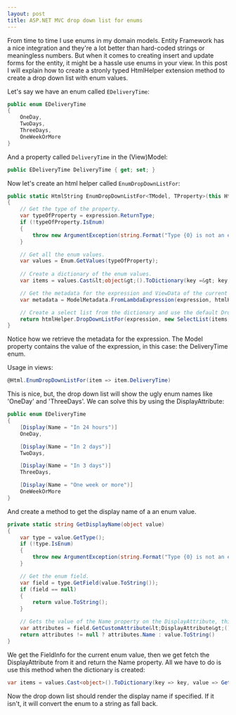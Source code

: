 ```yaml
---
layout: post
title: ASP.NET MVC drop down list for enums
---
```


From time to time I use enums in my domain models. Entity Framework has a nice integration and they're a lot better than hard-coded strings or meaningless numbers. But when it comes to creating insert and update forms for the entity, it might be a hassle use enums in your view. In this post I will explain how to create a stronly typed HtmlHelper extension method to create a drop down list with enum values.


Let's say we have an enum called `EDeliveryTime`:

```csharp
public enum EDeliveryTime
{
    OneDay,
    TwoDays,
    ThreeDays,
    OneWeekOrMore
}
```

And a property called `DeliveryTime` in the (View)Model:

```csharp
public EDeliveryTime DeliveryTime { get; set; }
```

Now let's create an html helper called `EnumDropDownListFor`:

```csharp
public static HtmlString EnumDropDownListFor<TModel, TProperty>(this HtmlHelper<TModel> htmlHelper, Expression<Func<TModel, TProperty>> expression)
{
    // Get the type of the property.
    var typeOfProperty = expression.ReturnType;
    if (!typeOfProperty.IsEnum)
    {
        throw new ArgumentException(string.Format("Type {0} is not an enum", typeOfProperty));
    }

    // Get all the enum values.
    var values = Enum.GetValues(typeOfProperty);
 
    // Create a dictionary of the enum values.
    var items = values.Cast&lt;object&gt;().ToDictionary(key =&gt; key, value =&gt; value.ToString()));

    // Get the metadata for the expression and ViewData of the current view.
    var metadata = ModelMetadata.FromLambdaExpression(expression, htmlHelper.ViewData);

    // Create a select list from the dictionary and use the default DropDownListFor method to create a drop down list.
    return htmlHelper.DropDownListFor(expression, new SelectList(items, "Key", "Value", metadata.Model));
}
```

Notice how we retrieve the metadata for the expression. The Model property contains the value of the expression, in this case: the DeliveryTime enum.

Usage in views:

```csharp
@Html.EnumDropDownListFor(item => item.DeliveryTime)
```

This is nice, but, the drop down list will show the ugly enum names like 'OneDay' and 'ThreeDays'. We can solve this by using the DisplayAttribute:

```csharp
public enum EDeliveryTime
{
    [Display(Name = "In 24 hours")]
    OneDay,

    [Display(Name = "In 2 days")]
    TwoDays,

    [Display(Name = "In 3 days")]
    ThreeDays,

    [Display(Name = "One week or more")]
    OneWeekOrMore
}
```

And create a method to get the display name of a an enum value.

```csharp
private static string GetDisplayName(object value)
{
    var type = value.GetType();
    if (!type.IsEnum)
    {
        throw new ArgumentException(string.Format("Type {0} is not an enum", type));
    }

    // Get the enum field.
    var field = type.GetField(value.ToString());
    if (field == null)
    {
        return value.ToString();
    }

    // Gets the value of the Name property on the DisplayAttribute, this can be null.
    var attributes = field.GetCustomAttribute&lt;DisplayAttribute&gt;();
    return attributes != null ? attributes.Name : value.ToString()
}
```

We get the FieldInfo for the current enum value, then we get fetch the DisplayAttribute from it and return the Name property. All we have to do is use this method when the dictionary is created:

```csharp
var items = values.Cast<object>().ToDictionary(key => key, value => GetDisplayName(value));
```

Now the drop down list should render the display name if specified. If it isn't, it will convert the enum to a string as fall back.